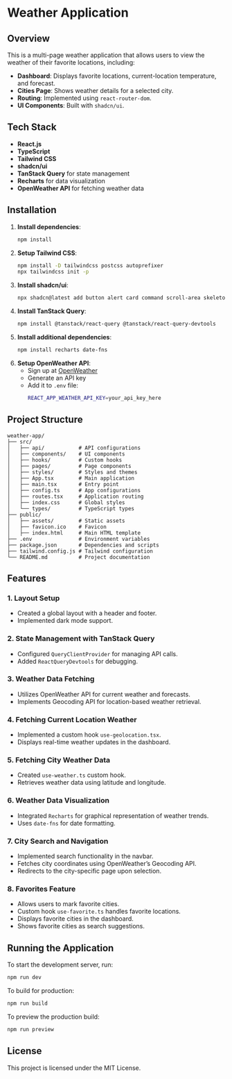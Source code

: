 # Weather Application

## Overview
This is a multi-page weather application that allows users to view the weather of their favorite locations, including:
- **Dashboard**: Displays favorite locations, current-location temperature, and forecast.
- **Cities Page**: Shows weather details for a selected city.
- **Routing**: Implemented using `react-router-dom`.
- **UI Components**: Built with `shadcn/ui`.

## Tech Stack
- **React.js**
- **TypeScript**
- **Tailwind CSS**
- **shadcn/ui**
- **TanStack Query** for state management
- **Recharts** for data visualization
- **OpenWeather API** for fetching weather data

## Installation
1. **Install dependencies**:
   ```sh
   npm install
   ```
2. **Setup Tailwind CSS**:
   ```sh
   npm install -D tailwindcss postcss autoprefixer
   npx tailwindcss init -p
   ```
3. **Install shadcn/ui**:
   ```sh
   npx shadcn@latest add button alert card command scroll-area skeleton sonner
   ```
4. **Install TanStack Query**:
   ```sh
   npm install @tanstack/react-query @tanstack/react-query-devtools
   ```
5. **Install additional dependencies**:
   ```sh
   npm install recharts date-fns
   ```
6. **Setup OpenWeather API**:
   - Sign up at [OpenWeather](https://openweathermap.org/)
   - Generate an API key
   - Add it to `.env` file:
     ```sh
     REACT_APP_WEATHER_API_KEY=your_api_key_here
     ```

## Project Structure
```
weather-app/
├── src/
│   ├── api/           # API configurations
│   ├── components/    # UI components
│   ├── hooks/         # Custom hooks
│   ├── pages/         # Page components
│   ├── styles/        # Styles and themes
│   ├── App.tsx        # Main application
│   ├── main.tsx       # Entry point
│   ├── config.ts      # App configurations
│   ├── routes.tsx     # Application routing
│   ├── index.css      # Global styles
│   └── types/         # TypeScript types
├── public/
│   ├── assets/        # Static assets
│   ├── favicon.ico    # Favicon
│   ├── index.html     # Main HTML template
├── .env               # Environment variables
├── package.json       # Dependencies and scripts
├── tailwind.config.js # Tailwind configuration
└── README.md          # Project documentation
```

## Features
### 1. **Layout Setup**
- Created a global layout with a header and footer.
- Implemented dark mode support.

### 2. **State Management with TanStack Query**
- Configured `QueryClientProvider` for managing API calls.
- Added `ReactQueryDevtools` for debugging.

### 3. **Weather Data Fetching**
- Utilizes OpenWeather API for current weather and forecasts.
- Implements Geocoding API for location-based weather retrieval.

### 4. **Fetching Current Location Weather**
- Implemented a custom hook `use-geolocation.tsx`.
- Displays real-time weather updates in the dashboard.

### 5. **Fetching City Weather Data**
- Created `use-weather.ts` custom hook.
- Retrieves weather data using latitude and longitude.

### 6. **Weather Data Visualization**
- Integrated `Recharts` for graphical representation of weather trends.
- Uses `date-fns` for date formatting.

### 7. **City Search and Navigation**
- Implemented search functionality in the navbar.
- Fetches city coordinates using OpenWeather’s Geocoding API.
- Redirects to the city-specific page upon selection.

### 8. **Favorites Feature**
- Allows users to mark favorite cities.
- Custom hook `use-favorite.ts` handles favorite locations.
- Displays favorite cities in the dashboard.
- Shows favorite cities as search suggestions.

## Running the Application
To start the development server, run:
```sh
npm run dev
```
To build for production:
```sh
npm run build
```
To preview the production build:
```sh
npm run preview
```

## License
This project is licensed under the MIT License.

